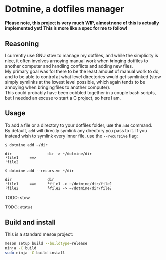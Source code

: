 # Dotmine, a dotfiles manager

**Please note, this project is very much WIP, almost none of this is actually implemented yet! This is more like a spec for me to follow!**

## Reasoning

I currently use GNU stow to manage my dotfiles, and while the simplicity is nice, it often involves annoying manual work when bringing dotfiles to another computer and handling conflicts and adding new files.  
My primary goal was for there to be the least amount of manual work to do, and to be able to control at what level directories would get symlinked (stow simply symlinks at the lowest level possible, which again tends to be annoying when bringing files to another computer).  
This could probably have been cobbled together in a couple bash scripts, but I needed an excuse to start a C project, so here I am.

## Usage

To add a file or a directory to your dotfiles folder, use the `add` command.  
By default, `add` will directly symlink any directory you pass to it.
If you instead wish to symlink every inner file, use the `--recursive` flag:
```
$ dotmine add ~/dir

dir                dir -> ~/dotmine/dir
└file1     ==>    
└file2

$ dotmine add --recursive ~/dir

dir                dir
└file1     ==>     └file1 -> ~/dotmine/dir/file1
└file2             └file2 -> ~/dotmine/dir/file2
```

TODO: stow

TODO: status

## Build and install

This is a standard meson project:
```bash
meson setup build --buildtype=release
ninja -C build
sudo ninja -C build install
```
